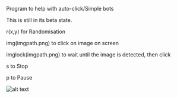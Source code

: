 Program to help with auto-click/Simple bots

This is still in its beta state.

r(x,y) for Randomisation

img(imgpath.png) to click on image on screen

imglock(imgpath.png) to wait until the image is detected, then click

s to Stop

p to Pause

![alt text](https://i.imgur.com/mv7bC76.png)
